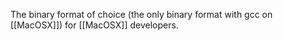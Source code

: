 The binary format of choice (the only binary format with gcc on [[MacOSX]]) for [[MacOSX]] developers.